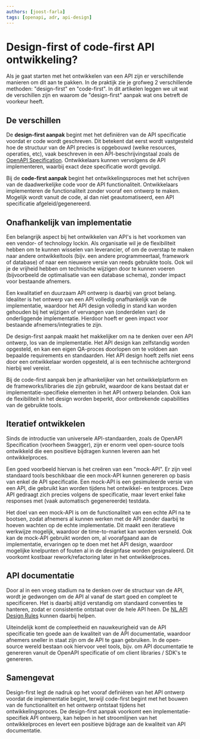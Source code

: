 ```yaml
---
authors: [joost-farla]
tags: [openapi, adr, api-design]
---
```


# Design-first of code-first API ontwikkeling?

Als je gaat starten met het ontwikkelen van een API zijn er verschillende
manieren om dit aan te pakken. In de praktijk zie je grofweg 2 verschillende
methoden: "design-first" en "code-first". In dit artikelen leggen we uit wat de
verschillen zijn en waarom de "design-first" aanpak wat ons betreft de voorkeur
heeft.

<!-- truncate -->

## De verschillen

De **design-first aanpak** begint met het definiëren van de API specificatie
voordat er code wordt geschreven. Dit betekent dat eerst wordt vastgesteld hoe
de structuur van de API precies is opgebouwd (welke resources, operaties, etc),
vaak beschreven in een API-beschrijvingstaal zoals de
[OpenAPI Specification](https://spec.openapis.org/oas/latest.html).
Ontwikkelaars kunnen vervolgens de API implementeren, waarbij exact deze
specificatie wordt gevolgd.

Bij de **code-first aanpak** begint het ontwikkelingsproces met het schrijven
van de daadwerkelijke code voor de API functionaliteit. Ontwikkelaars
implementeren de functionaliteit zonder vooraf een ontwerp te maken. Mogelijk
wordt vanuit de code, al dan niet geautomatiseerd, een API specificatie
afgeleid/gegenereerd.

## Onafhankelijk van implementatie

Een belangrijk aspect bij het ontwikkelen van API's is het voorkomen van een
vendor- of technology lockin. Als organisatie wil je de flexibiliteit hebben om
te kunnen wisselen van leverancier, of om de overstap te maken naar andere
ontwikkeltools (bijv. een andere programmeertaal, framework of database) of naar
een nieuwere versie van reeds gebruikte tools. Ook wil je de vrijheid hebben om
technische wijzigen door te kunnen voeren (bijvoorbeeld de optimalisatie van een
database schema), zonder impact voor bestaande afnemers.

Een kwalitatief en duurzaam API ontwerp is daarbij van groot belang. Idealiter
is het ontwerp van een API volledig onafhankelijk van de implementatie, waardoor
het API design volledig in stand kan worden gehouden bij het wijzigen of
vervangen van (onderdelen van) de onderliggende implementatie. Hierdoor hoeft er
geen impact voor bestaande afnemers/integraties te zijn.

De design-first aanpak maakt het makkelijker om na te denken over een API
ontwerp, los van de implementatie. Het API design kan zelfstandig worden
opgesteld, en kan een eigen QA-proces doorlopen om te voldoen aan bepaalde
requirements en standaarden. Het API design hoeft zelfs niet eens door een
ontwikkelaar worden opgesteld, al is een technische achtergrond hierbij wel
vereist.

Bij de code-first aanpak ben je afhankelijker van het ontwikkelplatform en de
frameworks/libraries die zijn gebruikt, waardoor de kans bestaat dat er
implementatie-specifieke elementen in het API ontwerp belanden. Ook kan de
flexibiliteit in het design worden beperkt, door ontbrekende capabilities van de
gebruikte tools.

## Iteratief ontwikkelen

Sinds de introductie van universele API-standaarden, zoals de OpenAPI
Specification (voorheen Swagger), zijn er enorm veel open-source tools
ontwikkeld die een positieve bijdragen kunnen leveren aan het ontwikkelproces.

Een goed voorbeeld hiervan is het creëren van een "mock-API". Er zijn veel
standaard tools beschikbaar die een mock-API kunnen genereren op basis van enkel
de API specificatie. Een mock-API is een gesimuleerde versie van een API, die
gebruikt kan worden tijdens het ontwikkel- en testproces. Deze API gedraagt zich
precies volgens de specificatie, maar levert enkel fake responses met (vaak
automatisch gegenereerde) testdata.

Het doel van een mock-API is om de functionaliteit van een echte API na te
bootsen, zodat afnemers al kunnen werken met de API zonder daarbij te hoeven
wachten op de echte implementatie. Dit maakt een iteratieve werkwijze mogelijk,
waardoor de time-to-market kan worden versneld. Ook kan de mock-API gebruikt
worden om, al voorafgaand aan de implementatie, ervaringen op te doen met het
API design, waardoor mogelijke knelpunten of fouten al in de designfase worden
gesignaleerd. Dit voorkomt kostbaar rework/refactoring later in het
ontwikkelproces.

## API documentatie

Door al in een vroeg stadium na te denken over de structuur van de API, wordt je
gedwongen om de API al vanaf de start goed en compleet te specificeren. Het is
daarbij altijd verstandig om standaard conventies te hanteren, zodat er
consistentie ontstaat over de hele API heen. De
[NL API Design Rules](https://logius-standaarden.github.io/API-Design-Rules/)
kunnen daarbij helpen.

Uiteindelijk komt de compleetheid en nauwkeurigheid van de API specificatie ten
goede aan de kwaliteit van de API documentatie, waardoor afnemers sneller in
staat zijn om de API te gaan gebruiken. In de open-source wereld bestaan ook
hiervoor veel tools, bijv. om API documentatie te genereren vanuit de OpenAPI
specificatie of om client libraries / SDK's te genereren.

## Samengevat

Design-first legt de nadruk op het vooraf definiëren van het API ontwerp voordat
de implementatie begint, terwijl code-first begint met het bouwen van de
functionaliteit en het ontwerp ontstaat tijdens het ontwikkelingsproces. De
design-first aanpak voorkomt een implementatie-specifiek API ontwerp, kan helpen
in het stroomlijnen van het ontwikkelproces en levert een positieve bijdrage aan
de kwaliteit van API documentatie.
